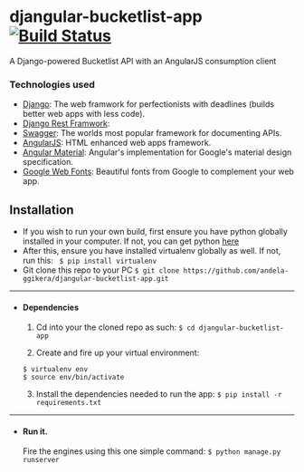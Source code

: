 # djangular-bucketlist-app [![Build Status](https://travis-ci.org/andela-ggikera/djangular-bucketlist-app.svg?branch=master)](https://travis-ci.org/andela-ggikera/djangular-bucketlist-app)
A Django-powered Bucketlist API with an AngularJS consumption client

### Technologies used
* [Django](https://www.djangoproject.com/): The web framwork for perfectionists with deadlines (builds better web apps with less code).
* [Django Rest Framwork](http://www.django-rest-framework.org/):
* [Swagger](http://swagger.io/): The worlds most popular framework for documenting APIs.
* [AngularJS](https://angularjs.org/): HTML enhanced web apps framework.
* [Angular Material](https://material.angularjs.org/latest/): Angular's implementation for Google's material design specification.
* [Google Web Fonts](https://www.google.com/fonts): Beautiful fonts from Google to complement your web app.

## Installation
* If you wish to run your own build, first ensure you have python globally installed in your computer. If not, you can get python [here](https://www.python.org")
* After this, ensure you have installed virtualenv globally as well. If not, run this:
``` $ pip install virtualenv```
* Git clone this repo to your PC
    ```$ git clone https://github.com/andela-ggikera/djangular-bucketlist-app.git```
---------------------
* #### Dependencies
    1. Cd into your the cloned repo as such:
    ```$ cd djangular-bucketlist-app```

    2. Create and fire up your virtual environment:
    ```
    $ virtualenv env
    $ source env/bin/activate
    ```
    3. Install the dependencies needed to run the app:
    ```$ pip install -r requirements.txt```
------------------------

* #### Run it.
    Fire the engines using this one simple command:
    ```$ python manage.py runserver```
